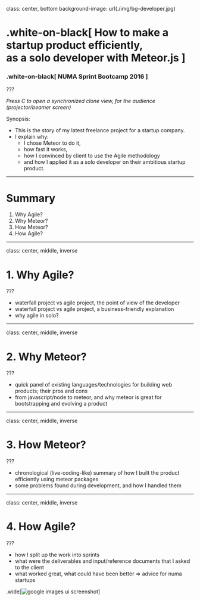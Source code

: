 class: center, bottom
background-image: url(./img/bg-developer.jpg)
<!-- https://www.pexels.com/photo/couch-conference-concentration-startup-7111/ -->

# .white-on-black[ How to make a startup product efficiently,<br/>as a solo developer with Meteor.js ]

### .white-on-black[ NUMA Sprint Bootcamp 2016 ]

<!--
Press P to toggle Presenter mode
-->

???

*Press C to open a synchronized clone view, for the audience (projector/beamer screen)*

Synopsis:

- This is the story of my latest freelance project for a startup company.
- I explain why:
  - I chose Meteor to do it,
  - how fast it works,
  - how I convinced by client to use the Agile methodology
  - and how I applied it as a solo developer on their ambitious startup product.

---

# Summary

1. Why Agile?
1. Why Meteor?
1. How Meteor?
1. How Agile?

---
class: center, middle, inverse

# 1. Why Agile?

???

- waterfall project vs agile project, the point of view of the developer
- waterfall project vs agile project, a business-friendly explanation
- why agile in solo?

---
class: center, middle, inverse

# 2. Why Meteor?

???

- quick panel of existing languages/technologies for building web products; their pros and cons
- from javascript/node to meteor, and why meteor is great for bootstrapping and evolving a product

---
class: center, middle, inverse

# 3. How Meteor?

???

- chronological (live-coding-like) summary of how I built the product efficiently using meteor packages
- some problems found during development, and how I handled them

---
class: center, middle, inverse

# 4. How Agile?

???

- how I split up the work into sprints
- what were the deliverables and input/reference documents that I asked to the client
- what worked great, what could have been better => advice for numa startups

.wide[![google images ui screenshot](./J/ui.jpg)]
